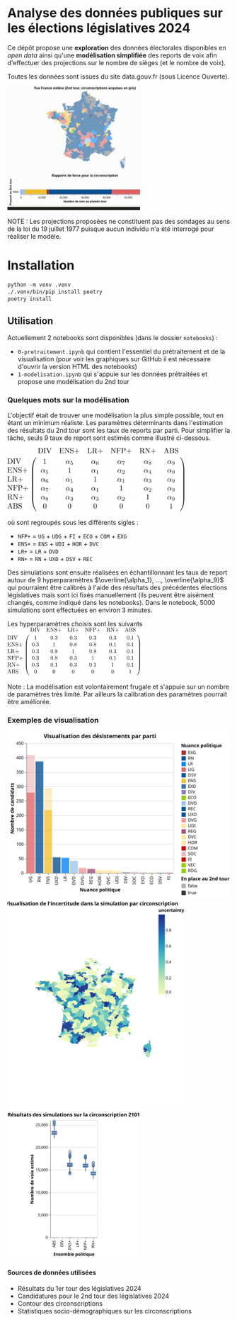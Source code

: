 # Analyse des données publiques sur les élections législatives 2024

Ce dépôt propose une **exploration** des données électorales disponibles en _open data_ ainsi qu'une **modélisation simplifiée** des reports de voix afin d'effectuer des projections sur le nombre de sièges (et le nombre de voix).

Toutes les données sont issues du site data.gouv.fr (sous Licence Ouverte).

<img src="img/visu_france.gif" alt="Visualisation France" width="300"/>

NOTE : Les projections proposées ne constituent pas des sondages au sens de la loi du 19 juillet 1977 puisque aucun individu n'a été interrogé pour réaliser le modèle.

# Installation

```
python -m venv .venv
./.venv/bin/pip install poetry
poetry install
```
## Utilisation

Actuellement 2 notebooks sont disponibles (dans le dossier `notebooks`) :
- `0-pretraitement.ipynb` qui contient l'essentiel du prétraitement et de la visualisation (pour voir les graphiques sur GitHub il est nécessaire d'ouvrir la version HTML des notebooks)
- `1-modelisation.ipynb` qui s'appuie sur les données prétraitées et propose une modélisation du 2nd tour


### Quelques mots sur la modélisation
L'objectif était de trouver une modélisation la plus simple possible, tout en étant un minimum réaliste. Les paramètres déterminants dans l'estimation des résultats du 2nd tour sont les taux de reports par parti.
Pour simplifier la tâche, seuls 9 taux de report sont estimés comme illustré ci-dessous.

<img src="img/matrice_reports.png" alt="Matrice de reports" width="400"/>

où sont regroupés sous les différents sigles :
- `NFP+` = `UG` + `UDG` + `FI` + `ECO` + `COM` + `EXG`
- `ENS+` = `ENS` + `UDI` + `HOR` + `DVC`
- `LR+` = `LR` + `DVD`
- `RN+` = `RN` + `UXD` + `DSV` + `REC`

Des simulations sont ensuite réalisées en échantillonnant les taux de report autour de 9 hyperparamètres $\overline{\alpha_1}, ..., \overline{\alpha_9}$ qui pourraient être calibrés à l'aide des résultats des précédentes élections législatives mais sont ici fixés manuellement (ils peuvent être aisément changés, comme indiqué dans les notebooks).
Dans le notebook, 5000 simulations sont effectuées en environ 3 minutes.

Les hyperparamètres choisis sont les suivants
<img src="img/hyperparametres.png" alt="Matrice de reports" width="300"/>

Note : La modélisation est volontairement frugale et s'appuie sur un nombre de paramètres très limité. Par ailleurs la calibration des paramètres pourrait être améliorée.

### Exemples de visualisation
![Désistements par parti politique](img/visu_desistements.svg)
<img src="img/uncertainty.svg" alt="Matrice de reports" width="400"/>
<img src="img/simulation_circo.svg" alt="Matrice de reports" width="300"/>

#### Sources de données utilisées
- Résultats du 1er tour des législatives 2024
- Candidatures pour le 2nd tour des législatives 2024
- Contour des circonscriptions
- Statistiques socio-démographiques sur les circonscriptions